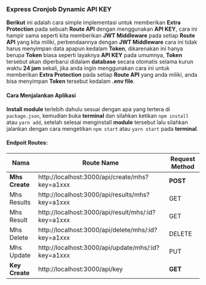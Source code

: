 ### Express Cronjob Dynamic API KEY

**Berikut** ini adalah cara simple implementasi untuk memberikan **Extra Protection** pada sebuah **Route API** dengan menggunakan **API KEY**, cara ini hampir sama seperti kita memberikan **JWT Middleware** pada setiap **Route API** yang kita miliki, perbendaannya dengan **JWT Middleware** cara ini tidak harus menyimpan data apapun kedalam **Token**, dikarenakan ini hanya berupa **Token** biasa seperti layaknya **API KEY** pada umumnya, **Token** tersebut akan diperbarui didalam **database** secara otomatis selama kurun waktu **24 jam** sekali, jika anda ingin menggunakan cara ini untuk memberikan **Extra Protection** pada setiap **Route API** yang anda miliki, anda bisa menyimpan **Token** tersebut kedalam **.env file**.

#### Cara Menjalankan Aplikasi

**Install module** terlebih dahulu sesuai dengan apa yang tertera di `package.json`, kemudian buka **terminal** dan silahkan ketikan `npm install` atau `yarn add`, setelah selesai menginstall **module** tersebut lalu silahkan jalankan dengan cara mengetikan `npm start` atau `yarn start` pada **terminal**.

#### Endpoit Routes:

| Nama | Route Name | Request Method |
| -----| -----------| ---------------|
|  **Mhs Create** | http://localhost:3000/api/create/mhs?key=a1xxx | **POST**
|  Mhs Results | http://localhost:3000/api/results/mhs?key=a1xxx | GET
|  Mhs Result  | http://localhost:3000/api/result/mhs/:id?key=a1xxx | GET
|  Mhs Delete  | http://localhost:3000/api/delete/mhs/:id?key=a1xxx | DELETE
|  Mhs Update | http://localhost:3000/api/update/mhs/:id?key=a1xxx | PUT
|  **Key Create** | http://localhost:3000/api/key | **GET**